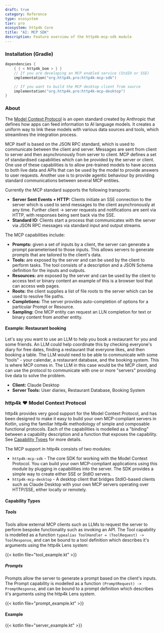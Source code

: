 ```yaml
---
draft: true
category: Reference
type: ecosystem
tier: pro
ecosystem: http4k Core
title: "AI: MCP SDK"
description: Feature overview of the http4k-mcp-sdk module
---
```


### Installation (Gradle)

```kotlin
dependencies {
    { { < http4k_bom > } }
    // If you are developing an MCP enabled service (StdIO or SSE)
    implementation("org.http4k.pro:http4k-mcp-sdk")

    // If you want to build the MCP desktop client from source
    implementation("org.http4k.pro:http4k-mcp-desktop")
}
```

### About

The [Model Context Protocol](https://modelcontextprotocol.info/) is an open standard created by Anthropic that defines
how apps can feed information to AI language models. It creates a uniform way to link these models with various data
sources and tools, which streamlines the integration process.

MCP itself is based on the JSON RPC standard, which is used to communicate between the client and server. Messages are
sent from client to server and then asynchronously from server to client. MCP defines a set of standardised capabilities
which can be provided by the server or client. One use of these capabilities is to allow pre-trained models to have
access to both live data and APIs that can be used by the model to provide answers to user requests. Another use is to
provide agentic behaviour by providing standard communications between several MCP entities.

Currently the MCP standard supports the following transports:

- **Server Sent Events + HTTP:** Clients initiate an SSE connection to the server which is used to send messages to the
  client asynchronously at any time. Further client -> server requests and notifications are sent via HTTP, with
  responses being sent back via the SSE.
- **Standard IO:** Clients start a process that communicates with the server via JSON RPC messages via standard input
  and output streams.

The MCP capabilities include:

- **Prompts:** given a set of inputs by a client, the server can generate a prompt parameterised to those inputs. This
  allows servers to generate prompts that are tailored to the client's data.
- **Tools:** are exposed by the server and can be used by the client to perform tasks. The tool consists of a
  description and a JSON Schema definition for the inputs and outputs.
- **Resources:** are exposed by the server and can be used by the client to access text or binary content an example of
  this is a browser tool that can access web pages.
- **Roots:** the client supplies a list of file roots to the server which can be used to resolve file paths.
- **Completions:** The server provides auto-completion of options for a particular Prompt or Resource.
- **Sampling:** One MCP entity can request an LLN completion for text or binary content from another entity.

#### Example: Restaurant booking

Let's say you want to use an LLM to help you book a restaurant for you and some friends. An LLM could help coordinate
this by checking everyone's diary for free dates, finding a restaurant that everyone likes, and then booking a table.
The LLM would need to be able to communicate with some "tools" - your calendar, a restaurant database, and the booking
system. This is where MCP comes in. The LLM in this case would be the MCP client, and can use the protocol to
communicate with one or more "servers" providing live data to solve the problem.

- **Client:** Claude Desktop
- **Server Tools:** User diaries, Restaurant Database, Booking System

### http4k ❤️ Model Context Protocol

http4k provides very good support for the Model Context Protocol, and has been designed to make it easy to build your
own MCP-compliant servers in Kotlin, using the familiar http4k methodology of simple and composable functional
protocols. Each of the capabilities is modelled as a "binding" between a capability description and a function that
exposes the capability. See [Capability Types](#capability-types) for more details.

The MCP support in http4k consists of two modules:

- `http4k-mcp-sdk` - The core SDK for working with the Model Context Protocol. You can build your own MCP-compliant
  applications using this module by plugging in capabilities into the server. The SDK provides a simple way to create
  either SSE or StdIO servers.
- `http4k-mcp-desktop` - A desktop client that bridges StdIO-based clients such as Claude Desktop with your own MCP
  servers operating over HTTP/SSE, either locally or remotely.

#### Capability Types

##### Tools

Tools allow external MCP clients such as LLMs to request the server to perform bespoke functionality such as invoking an
API. The Tool capability is modelled as a function `typealias ToolHandler = (ToolRequest) -> ToolResponse`, and can be
bound to a tool definition which describes it's arguments using the http4k Lens system:

{{< kotlin file="tool_example.kt" >}}

##### Prompts

Prompts allow the server to generate a prompt based on the client's inputs. The Prompt capability is modelled as a
function `(PromptRequest) -> PromptResponse`, and can be bound to a prompt definition which describes it's arguments
using the http4k Lens system.

{{< kotlin file="prompt_example.kt" >}}

#### Example

{{< kotlin file="server_example.kt" >}}


